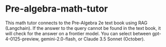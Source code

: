 # Pre-algebra-math-tutor

This math tutor connects to the Pre-Algebra 2e text book using RAG (Langchain).
If the answer to the query cannot be found in the text book, it will check for the answer on a frontier model.
You can select between gpt-4-0125-preview, gemini-2.0-flash, or Claude 3.5 Sonnet (October).

